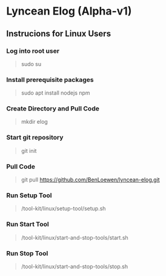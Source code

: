 # Lyncean Elog (Alpha-v1)

## Instrucions for Linux Users

### Log into root user
> sudo su
### Install prerequisite packages
> sudo apt install nodejs npm
### Create Directory and Pull Code
> mkdir elog
### Start git repository
> git init
### Pull Code 
> git pull https://github.com/BenLoewen/lyncean-elog.git

### Run Setup Tool
> /tool-kit/linux/setup-tool/setup.sh

### Run Start Tool
> /tool-kit/linux/start-and-stop-tools/start.sh

### Run Stop Tool
> /tool-kit/linux/start-and-stop-tools/stop.sh


